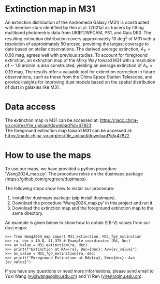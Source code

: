 # Extinction map in M31
An extinction distribution of the Andromeda Galaxy (M31) is constructed with member stars identified by Ren at al. (2021a) as tracers by fitting multiband photometric data from UKIRT/WFCAM, PS1, and Gaia DR3.
The resulting extinction distribution covers approximately 10 deg$^2$ of M31 with a resolution of approximately 50 arcsec, providing the largest coverage to date based on stellar observations.
The derived average extinction, $A_V = 0.96$ mag, agrees well with previous studies. 
To account for foreground extinction, an extinction map of the Milky Way toward M31 with a resolution of $\sim$ 1.9 arcmin is also constructed, yielding an average extinction of $A_V \approx 0.19$ mag. 
The results offer a valuable tool for extinction correction in future observations, such as those from the China Space Station Telescope, and provide insights for improving dust models based on the spatial distribution of dust in galaxies like M31.

# Data access
The extinction map in M31 can be accessed at: https://nadc.china-vo.org/res/file_upload/download?id=47823  
The foreground extinction map toward M31 can be accessed at: https://nadc.china-vo.org/res/file_upload/download?id=47822

# How to use the maps
To use our maps, we have provided a python procedure 'Wang2024_map.py'. The procedure relies on the dustmaps package (https://github.com/gregreen/dustmaps).

The following steps show how to install our procedure:  
1. Install the dustmaps package (pip install dustmaps).  
2. Download the procedure 'Wang2024_map.py' in this project and run it.  
3. Download the extinction map and the foreground extinction map to the same directory.

An example is given below to show how to obtain E(B-V) values from our dust maps:

    >>> from Wang2024_map import M31_extinction, M31_fgd_extinction
    >>> ra, dec = 10.8, 41.375 # Example coordinates (RA, Dec)
    >>> av_value = M31_extinction(ra, dec)
    >>> print(f"Extinction at RA={ra}, Dec={dec}: Av={av_value}")
    >>> av_value = M31_fgd_extinction(ra, dec)
    >>> print(f"Foreground Extinction at RA={ra}, Dec={dec}: Av={av_value}")

If you have any questions or need more informations, please send emall to Yuxi Wang (yuxiwang@qlnu.edu.cn) and Yi Ren (yiren@qlnu.edu.cn).
